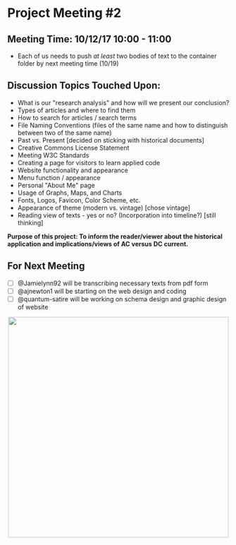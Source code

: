 # Project Meeting #2
## Meeting Time: 10/12/17 10:00 - 11:00
- Each of us needs to push *at least* two bodies of text to the container folder by next meeting time (10/19)

## Discussion Topics Touched Upon:
- What is our "research analysis" and how will we present our conclusion?
- Types of articles and where to find them
- How to search for articles / search terms
- File Naming Conventions (files of the same name and how to distinguish between two of the same name)
- Past vs. Present [decided on sticking with historical documents]
- Creative Commons License Statement
- Meeting W3C Standards
- Creating a page for visitors to learn applied code
- Website functionality and appearance
- Menu function / appearance
- Personal "About Me" page
- Usage of Graphs, Maps, and Charts
- Fonts, Logos, Favicon, Color Scheme, etc.
- Appearance of theme (modern vs. vintage) [chose vintage]
- Reading view of texts - yes or no? (Incorporation into timeline?) [still thinking]

**Purpose of this project: To inform the reader/viewer about the historical application and implications/views of AC versus DC current.**

## For Next Meeting
- [ ] @Jamielynn92 will be transcribing necessary texts from pdf form
- [ ] @ajnewton1 will be starting on the web design and coding
- [ ] @quantum-satire will be working on schema design and graphic design of website

<p align="center">
<img src="https://github.com/quantum-satire/warofcurrents/blob/master/meetingNotes/board.jpg" height="500" width="500">
</p>
